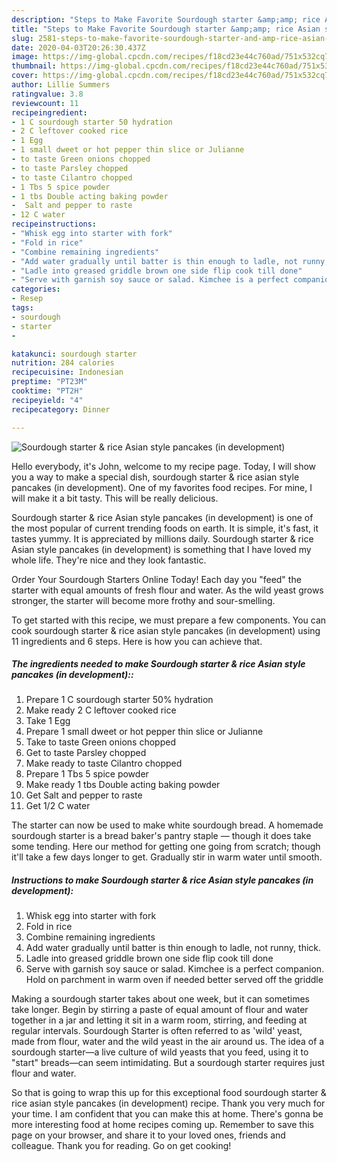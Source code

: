 ```yaml
---
description: "Steps to Make Favorite Sourdough starter &amp;amp; rice Asian style pancakes (in development)"
title: "Steps to Make Favorite Sourdough starter &amp;amp; rice Asian style pancakes (in development)"
slug: 2581-steps-to-make-favorite-sourdough-starter-and-amp-rice-asian-style-pancakes-in-development
date: 2020-04-03T20:26:30.437Z
image: https://img-global.cpcdn.com/recipes/f18cd23e44c760ad/751x532cq70/sourdough-starter-rice-asian-style-pancakes-in-development-recipe-main-photo.jpg
thumbnail: https://img-global.cpcdn.com/recipes/f18cd23e44c760ad/751x532cq70/sourdough-starter-rice-asian-style-pancakes-in-development-recipe-main-photo.jpg
cover: https://img-global.cpcdn.com/recipes/f18cd23e44c760ad/751x532cq70/sourdough-starter-rice-asian-style-pancakes-in-development-recipe-main-photo.jpg
author: Lillie Summers
ratingvalue: 3.8
reviewcount: 11
recipeingredient:
- 1 C sourdough starter 50 hydration
- 2 C leftover cooked rice
- 1 Egg
- 1 small dweet or hot pepper thin slice or Julianne
- to taste Green onions chopped
- to taste Parsley chopped
- to taste Cilantro chopped
- 1 Tbs 5 spice powder
- 1 tbs Double acting baking powder
-  Salt and pepper to raste
- 12 C water
recipeinstructions:
- "Whisk egg into starter with fork"
- "Fold in rice"
- "Combine remaining ingredients"
- "Add water gradually until batter is thin enough to ladle, not runny, thick."
- "Ladle into greased griddle brown one side flip cook till done"
- "Serve with garnish soy sauce or salad. Kimchee is a perfect companion. Hold on parchment in warm oven if needed better served off the griddle"
categories:
- Resep
tags:
- sourdough
- starter
- 

katakunci: sourdough starter 
nutrition: 284 calories
recipecuisine: Indonesian
preptime: "PT23M"
cooktime: "PT2H"
recipeyield: "4"
recipecategory: Dinner

---
```



![Sourdough starter &amp; rice Asian style pancakes (in development)](https://img-global.cpcdn.com/recipes/f18cd23e44c760ad/751x532cq70/sourdough-starter-rice-asian-style-pancakes-in-development-recipe-main-photo.jpg)

Hello everybody, it's John, welcome to my recipe page. Today, I will show you a way to make a special dish, sourdough starter &amp; rice asian style pancakes (in development). One of my favorites food recipes. For mine, I will make it a bit tasty. This will be really delicious.

Sourdough starter &amp; rice Asian style pancakes (in development) is one of the most popular of current trending foods on earth. It is simple, it's fast, it tastes yummy. It is appreciated by millions daily. Sourdough starter &amp; rice Asian style pancakes (in development) is something that I have loved my whole life. They're nice and they look fantastic.

Order Your Sourdough Starters Online Today! Each day you &#34;feed&#34; the starter with equal amounts of fresh flour and water. As the wild yeast grows stronger, the starter will become more frothy and sour-smelling.


To get started with this recipe, we must prepare a few components. You can cook sourdough starter &amp; rice asian style pancakes (in development) using 11 ingredients and 6 steps. Here is how you can achieve that.

##### The ingredients needed to make Sourdough starter &amp; rice Asian style pancakes (in development)::

1. Prepare 1 C sourdough starter 50% hydration
1. Make ready 2 C leftover cooked rice
1. Take 1 Egg
1. Prepare 1 small dweet or hot pepper thin slice or Julianne
1. Take to taste Green onions chopped
1. Get to taste Parsley chopped
1. Make ready to taste Cilantro chopped
1. Prepare 1 Tbs 5 spice powder
1. Make ready 1 tbs Double acting baking powder
1. Get  Salt and pepper to raste
1. Get 1/2 C water


The starter can now be used to make white sourdough bread. A homemade sourdough starter is a bread baker&#39;s pantry staple — though it does take some tending. Here our method for getting one going from scratch; though it&#39;ll take a few days longer to get. Gradually stir in warm water until smooth. 

##### Instructions to make Sourdough starter &amp; rice Asian style pancakes (in development):

1. Whisk egg into starter with fork
1. Fold in rice
1. Combine remaining ingredients
1. Add water gradually until batter is thin enough to ladle, not runny, thick.
1. Ladle into greased griddle brown one side flip cook till done
1. Serve with garnish soy sauce or salad. Kimchee is a perfect companion. Hold on parchment in warm oven if needed better served off the griddle


Making a sourdough starter takes about one week, but it can sometimes take longer. Begin by stirring a paste of equal amount of flour and water together in a jar and letting it sit in a warm room, stirring, and feeding at regular intervals. Sourdough Starter is often referred to as &#39;wild&#39; yeast, made from flour, water and the wild yeast in the air around us. The idea of a sourdough starter—a live culture of wild yeasts that you feed, using it to &#34;start&#34; breads—can seem intimidating. But a sourdough starter requires just flour and water. 

So that is going to wrap this up for this exceptional food sourdough starter &amp; rice asian style pancakes (in development) recipe. Thank you very much for your time. I am confident that you can make this at home. There's gonna be more interesting food at home recipes coming up. Remember to save this page on your browser, and share it to your loved ones, friends and colleague. Thank you for reading. Go on get cooking!
